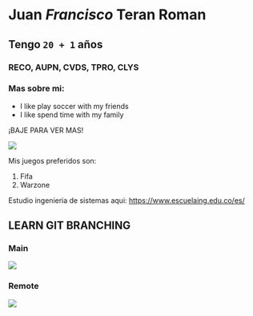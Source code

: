 # **Juan** *Francisco* Teran Roman

## Tengo `20 + 1` años

### RECO, AUPN, CVDS, TPRO, CLYS

### Mas sobre mi:

- I like play soccer with my friends
- I like spend time with my family

¡BAJE PARA VER MAS!

![](https://commonmark.org/help/images/favicon.png)

Mis juegos preferidos son:

1. Fifa
2. Warzone

Estudio ingenieria de sistemas aqui: <https://www.escuelaing.edu.co/es/>

## LEARN GIT BRANCHING

### Main
![](https://i.postimg.cc/Pr5GMf9s/Captura-de-pantalla-2023-02-01-232047222.png)

### Remote
![](https://i.postimg.cc/VvjNBfVb/Captura-de-pantalla-2023-02-01-23180111.png)

